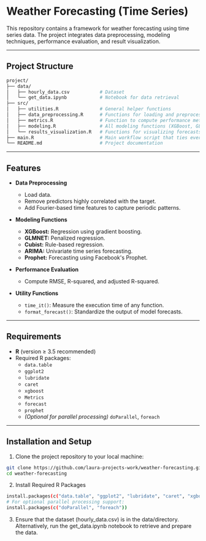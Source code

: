 # Weather Forecasting (Time Series)

This repository contains a framework for weather forecasting using time series data. The project integrates data preprocessing, modeling techniques, performance evaluation, and result visualization.


---

## Project Structure
```bash
project/
├── data/
│   ├── hourly_data.csv           # Dataset
│   └── get_data.ipynb            # Notebook for data retrieval
├── src/
│   ├── utilities.R               # General helper functions
│   ├── data_preprocessing.R      # Functions for loading and preprocessing data
│   ├── metrics.R                 # Function to compute performance metrics
│   ├── modeling.R                # All modeling functions (XGBoost, GLMNET, Cubist, ARIMA, Prophet)
│   └── results_visualization.R   # Functions for visualizing forecasts and evaluation results
├── main.R                        # Main workflow script that ties everything together
└── README.md                     # Project documentation
```


---

## Features

- **Data Preprocessing**
  - Load data.
  - Remove predictors highly correlated with the target.
  - Add Fourier-based time features to capture periodic patterns.

- **Modeling Functions**
  - **XGBoost:** Regression using gradient boosting.
  - **GLMNET:** Penalized regression.
  - **Cubist:** Rule-based regression.
  - **ARIMA:** Univariate time series forecasting.
  - **Prophet:** Forecasting using Facebook's Prophet.

- **Performance Evaluation**
  - Compute RMSE, R-squared, and adjusted R-squared.

- **Utility Functions**
  - `time_it()`: Measure the execution time of any function.
  - `format_forecast()`: Standardize the output of model forecasts.

---

## Requirements

- **R** (version ≥ 3.5 recommended)
- Required R packages:
  - `data.table`
  - `ggplot2`
  - `lubridate`
  - `caret`
  - `xgboost`
  - `Metrics`
  - `forecast`
  - `prophet`
  - *(Optional for parallel processing)* `doParallel`, `foreach`
 
---

## Installation and Setup
1. Clone the project repository to your local machine:
```bash
git clone https://github.com/laura-projects-work/weather-forecasting.git
cd weather-forecasting
```

2. Install Required R Packages
```bash
install.packages(c("data.table", "ggplot2", "lubridate", "caret", "xgboost", "Metrics", "forecast", "prophet"))
# For optional parallel processing support:
install.packages(c("doParallel", "foreach"))
```

3. Ensure that the dataset (hourly_data.csv) is in the data/directory. Alternatively, run the get_data.ipynb notebook to retrieve and prepare the data.

